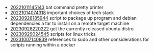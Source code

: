 - [20221011145143](/zet/20221011145143/README.md) bat command pretty printer
- [20221014074318](/zet/20221014074318/README.md) important choices of tech stack
- [20230928185944](/zet/20230928185944/README.md) script to package up program and debian dependencies a tar to install on a remote target machine
- [20230928220222](/zet/20230928220222/README.md) get the currently released ubuntu distro
- [20230929024545](/zet/20230929024545/README.md) scripts for linux tricks
- [20231007140839](/zet/20231007140839/README.md) references to sudo and other considerations for scripts running within a docker
